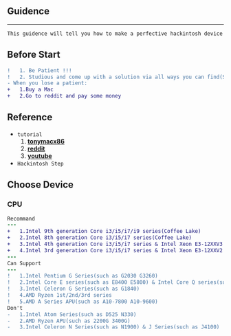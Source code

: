 ## Guidence
***
```This guidence will tell you how to make a perfective hackintosh device```
## Before Start
```diff
!   1. Be Patient !!!
!   2. Studious and come up with a solution via all ways you can find(Search Engine,BBS,YouTube etc.)
- When you lose a patient:
+   1.Buy a Mac
+   2.Go to reddit and pay some money
```
## Reference
* ```tutorial```
  1. [**tonymacx86**](https://www.tonymacx86.com/)
  2. [**reddit**](https://www.reddit.com/r/hackintosh/)
  3. [**youtube**](https://www.youtube.com)
* ```Hackintosh Step```

## Choose Device
###  CPU
```diff
Recommand
---
+   1.Intel 9th generation Core i3/i5/i7/i9 series(Coffee Lake)
+   2.Intel 8th generation Core i3/i5/i7 series(Coffee Lake)
+   3.Intel 4th generation Core i3/i5/i7 series & Intel Xeon E3-12XXV3 series(Hasewell)
+   4.Intel 3rd generation Core i3/i5/i7 series & Intel Xeon E3-12XXV2 series(Ivy Bridge)
---
Can Support
---
!   1.Intel Pentium G Series(such as G2030 G3260)
!   2.Intel Core E series(such as E8400 E5800) & Intel Core Q series(such as Q9600)
!   3.Intel Celeron G Series(such as G1840)
!   4.AMD Ryzen 1st/2nd/3rd series
!   5.AMD A Series APU(such as A10-7800 A10-9600)
Don't
-   1.Intel Atom Series(such as D525 N330)
-   2.AMD Ryzen APU(such as 2200G 3400G)
-   3.Intel Celeron N Series(such as N1900) & J Series(such as J4100)
```

